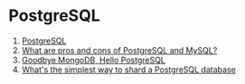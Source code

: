 # PostgreSQL

1. [PostgreSQL](http://www.postgresql.org/)
1. [What are pros and cons of PostgreSQL and MySQL?](http://www.quora.com/What-are-pros-and-cons-of-PostgreSQL-and-MySQL)
1. [Goodbye MongoDB, Hello PostgreSQL](http://developer.olery.com/blog/goodbye-mongodb-hello-postgresql/)
1. [What's the simplest way to shard a PostgreSQL database](https://www.quora.com/Whats-the-simplest-way-to-shard-a-PostgreSQL-database)
